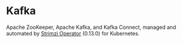 # Kafka
Apache ZooKeeper, Apache Kafka, and Kafka Connect, managed and automated by [Strimzi Operator](https://strimzi.io/) (0.13.0) for Kubernetes.